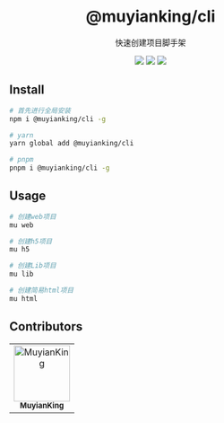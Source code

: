 <h1 align="center">@muyianking/cli</h1>

<p align="center">
快速创建项目脚手架
</p>

<p align="center">
  <a href="https://www.npmjs.com/package/@muyianking/cli" style="text-decoration: none;"><img  src="https://img.shields.io/npm/v/%40muyianking%2Fcli"/></a>
  <a href="https://www.npmjs.com/package/@muyianking/cli" style="text-decoration: none;"><img  src="https://img.shields.io/npm/l/%40muyianking%2Fcli"/></a>
  <a href="https://www.npmjs.com/package/@muyianking/cli" style="text-decoration: none;"><img  src="https://img.shields.io/npm/dm/%40muyianking%2Fcli"/></a>
</p>

## Install

```bash
# 首先进行全局安装
npm i @muyianking/cli -g

# yarn
yarn global add @muyianking/cli

# pnpm
pnpm i @muyianking/cli -g
```

## Usage

```bash
# 创建web项目
mu web

# 创建h5项目
mu h5

# 创建Lib项目
mu lib

# 创建简易html项目
mu html
```

## Contributors

<!-- readme: collaborators,contributors -start -->
<table>
	<tbody>
		<tr>
            <td align="center">
                <a href="https://github.com/MuyianKing">
                    <img src="https://avatars.githubusercontent.com/u/44827414?v=4" width="100;" alt="MuyianKing"/>
                    <br />
                    <sub><b>MuyianKing</b></sub>
                </a>
            </td>
		</tr>
	<tbody>
</table>
<!-- readme: collaborators,contributors -end -->
